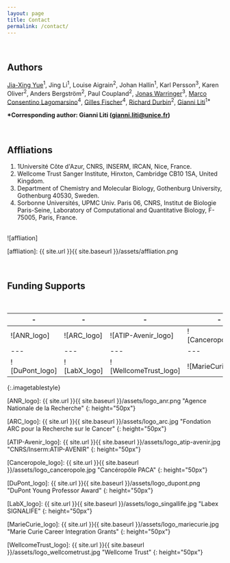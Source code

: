 ```yaml
---
layout: page
title: Contact
permalink: /contact/
---
```

<br>

## Authors
[Jia-Xing Yue]<sup>1</sup>, Jing Li<sup>1</sup>, Louise Aigrain<sup>2</sup>, Johan Hallin<sup>1</sup>, Karl Persson<sup>3</sup>, Karen Oliver<sup>2</sup>, Anders Bergström<sup>2</sup>, Paul Coupland<sup>2</sup>, [Jonas Warringer]<sup>3</sup>, [Marco Consentino Lagomarsino]<sup>4</sup>, [Gilles Fischer]<sup>4</sup>, [Richard Durbin]<sup>2</sup>, [Gianni Liti]<sup>1*</sup>

**\*Corresponding author: Gianni Liti (gianni.liti@unice.fr)**

[Jia-Xing Yue]: https://www.iamphioxus.org
[Jonas Warringer]: http://cmb.gu.se/english/about_us/staff?languageId=100001&userId=xwarrj
[Marco Consentino Lagomarsino]: http://www.lgm.upmc.fr/mcl/index.html
[Gilles Fischer]: http://www.lgm.upmc.fr/BIG
[Richard Durbin]: http://www.sanger.ac.uk/science/groups/durbin-group
[Gianni Liti]: http://www.ircan.org/index.php?option=com_content&view=article&id=72&Itemid=98

<br>

## Affliations
1. 1Université Côte d'Azur, CNRS, INSERM, IRCAN, Nice, France.
2. Wellcome Trust Sanger Institute, Hinxton, Cambridge CB10 1SA, United Kingdom.
3. Department of Chemistry and Molecular Biology, Gothenburg University, Gothenburg 40530, Sweden.
4. Sorbonne Universités, UPMC Univ. Paris 06, CNRS, Institut de Biologie Paris-Seine, Laboratory of Computational and Quantitative Biology, F-75005, Paris, France.

<br>
![affliation]

[affliation]: {{ site.url }}{{ site.baseurl }}/assets/affliation.png

<br>

## Funding Supports

<br>

|-|-|-|-|
|---|---|---|---|
| ![ANR_logo] | ![ARC_logo] | ![ATIP-Avenir_logo] | ![Canceropole_logo] |
|---|---|---|---|
| ![DuPont_logo] | ![LabX_logo] | ![WellcomeTrust_logo] | ![MarieCurie_logo] | 
{:.imagetablestyle}

[ANR_logo]: {{ site.url }}{{ site.baseurl }}/assets/logo_anr.png "Agence Nationale de la Recherche"
{: height="50px"}

[ARC_logo]: {{ site.url }}{{ site.baseurl }}/assets/logo_arc.jpg "Fondation ARC pour la Recherche sur le Cancer"
{: height="50px"}

[ATIP-Avenir_logo]: {{ site.url }}{{ site.baseurl }}/assets/logo_atip-avenir.jpg "CNRS/Inserm:ATIP-AVENIR"
{: height="50px"}

[Canceropole_logo]: {{ site.url }}{{ site.baseurl }}/assets/logo_canceropole.jpg "Cancéropôle PACA"
{: height="50px"}

[DuPont_logo]: {{ site.url }}{{ site.baseurl }}/assets/logo_dupont.png "DuPont Young Professor Award"
{: height="50px"}

[LabX_logo]: {{ site.url }}{{ site.baseurl }}/assets/logo_singallife.jpg "Labex SIGNALIFE"
{: height="50px"}

[MarieCurie_logo]: {{ site.url }}{{ site.baseurl }}/assets/logo_mariecurie.jpg "Marie Curie Career Integration Grants"
{: height="50px"}

[WellcomeTrust_logo]: {{ site.url }}{{ site.baseurl }}/assets/logo_wellcometrust.jpg "Wellcome Trust"
{: height="50px"}



